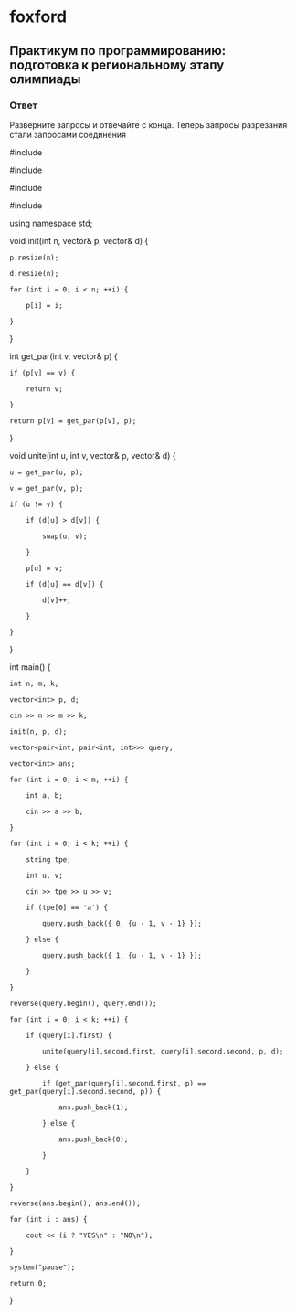 # foxford
## Практикум по программированию: подготовка к региональному этапу олимпиады ##
### Ответ ###
Разверните запросы и отвечайте с конца. Теперь запросы разрезания стали запросами соединения

#include <iostream>

#include <vector>

#include <algorithm>

#include <string>

 

using namespace std;

 

void init(int n, vector<int>& p, vector<int>& d) {

    p.resize(n);

    d.resize(n);

    for (int i = 0; i < n; ++i) {

        p[i] = i;

    }

}

 

int get_par(int v, vector<int>& p) {

    if (p[v] == v) {

        return v;

    }

    return p[v] = get_par(p[v], p);

}

 

void unite(int u, int v, vector<int>& p, vector<int>& d) {

    u = get_par(u, p);

    v = get_par(v, p);

    if (u != v) {

        if (d[u] > d[v]) {

            swap(u, v);

        }

        p[u] = v;

        if (d[u] == d[v]) {

            d[v]++;

        }

    }

}

 

int main() {

    int n, m, k;

    vector<int> p, d;

    cin >> n >> m >> k;

    init(n, p, d);

    vector<pair<int, pair<int, int>>> query;

    vector<int> ans;

    for (int i = 0; i < m; ++i) {

        int a, b;

        cin >> a >> b;

    }

    for (int i = 0; i < k; ++i) {

        string tpe;

        int u, v;

        cin >> tpe >> u >> v;

        if (tpe[0] == 'a') {

            query.push_back({ 0, {u - 1, v - 1} });

        } else {

            query.push_back({ 1, {u - 1, v - 1} });

        }

    }

    reverse(query.begin(), query.end());

    for (int i = 0; i < k; ++i) {

        if (query[i].first) {

            unite(query[i].second.first, query[i].second.second, p, d);

        } else {

            if (get_par(query[i].second.first, p) == get_par(query[i].second.second, p)) {

                ans.push_back(1);

            } else {

                ans.push_back(0);

            }

        }

    }

    reverse(ans.begin(), ans.end());

    for (int i : ans) {

        cout << (i ? "YES\n" : "NO\n");

    }

    system("pause");

    return 0;

}
